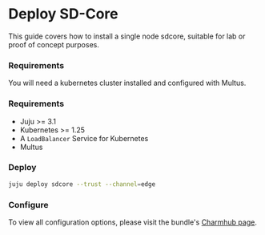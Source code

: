 # Deploy SD-Core

This guide covers how to install a single node sdcore, suitable for lab or proof of concept purposes.

### Requirements

You will need a kubernetes cluster installed and configured with Multus.

### Requirements
- Juju >= 3.1
- Kubernetes >= 1.25
- A `LoadBalancer` Service for Kubernetes
- Multus

### Deploy

```bash
juju deploy sdcore --trust --channel=edge
```

### Configure

To view all configuration options, please visit the bundle's [Charmhub page](https://charmhub.io/sdcore/).


